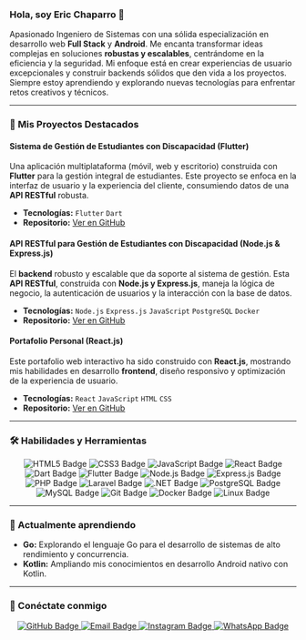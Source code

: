 ### Hola, soy Eric Chaparro 👋

Apasionado Ingeniero de Sistemas con una sólida especialización en desarrollo web **Full Stack** y **Android**. Me encanta transformar ideas complejas en soluciones **robustas y escalables**, centrándome en la eficiencia y la seguridad. Mi enfoque está en crear experiencias de usuario excepcionales y construir backends sólidos que den vida a los proyectos. Siempre estoy aprendiendo y explorando nuevas tecnologías para enfrentar retos creativos y técnicos.

---

### 🚀 Mis Proyectos Destacados

#### **Sistema de Gestión de Estudiantes con Discapacidad (Flutter)**

Una aplicación multiplataforma (móvil, web y escritorio) construida con **Flutter** para la gestión integral de estudiantes. Este proyecto se enfoca en la interfaz de usuario y la experiencia del cliente, consumiendo datos de una **API RESTful** robusta.
* **Tecnologías:** `Flutter` `Dart`
* **Repositorio:** [Ver en GitHub](https://github.com/e1409e/SMGED#)

#### **API RESTful para Gestión de Estudiantes con Discapacidad (Node.js & Express.js)**

El **backend** robusto y escalable que da soporte al sistema de gestión. Esta **API RESTful**, construida con **Node.js y Express.js**, maneja la lógica de negocio, la autenticación de usuarios y la interacción con la base de datos.
* **Tecnologías:** `Node.js` `Express.js` `JavaScript` `PostgreSQL` `Docker`
* **Repositorio:** [Ver en GitHub](https://github.com/e1409e/API-NODEJS)

#### **Portafolio Personal (React.js)**

Este portafolio web interactivo ha sido construido con **React.js**, mostrando mis habilidades en desarrollo **frontend**, diseño responsivo y optimización de la experiencia de usuario.
* **Tecnologías:** `React` `JavaScript` `HTML` `CSS`
* **Repositorio:** [Ver en GitHub](https://github.com/e1409e/your-portfolio-repo)

---

### 🛠️ Habilidades y Herramientas

<p align="center">
  <img src="https://img.shields.io/badge/HTML5-E34F26?style=for-the-badge&logo=html5&logoColor=white" alt="HTML5 Badge" />
  <img src="https://img.shields.io/badge/CSS3-1572B6?style=for-the-badge&logo=css3&logoColor=white" alt="CSS3 Badge" />
  <img src="https://img.shields.io/badge/JavaScript-F7DF1E?style=for-the-badge&logo=javascript&logoColor=black" alt="JavaScript Badge" />
  <img src="https://img.shields.io/badge/React-61DAFB?style=for-the-badge&logo=react&logoColor=black" alt="React Badge" />
  <img src="https://img.shields.io/badge/Dart-0175C2?style=for-the-badge&logo=dart&logoColor=white" alt="Dart Badge" />
  <img src="https://img.shields.io/badge/Flutter-02569B?style=for-the-badge&logo=flutter&logoColor=white" alt="Flutter Badge" />
  <img src="https://img.shields.io/badge/Node.js-339933?style=for-the-badge&logo=nodedotjs&logoColor=white" alt="Node.js Badge" />
  <img src="https://img.shields.io/badge/Express.js-000000?style=for-the-badge&logo=express&logoColor=white" alt="Express.js Badge" />
  <img src="https://img.shields.io/badge/PHP-777BB4?style=for-the-badge&logo=php&logoColor=white" alt="PHP Badge" />
  <img src="https://img.shields.io/badge/Laravel-FF2D20?style=for-the-badge&logo=laravel&logoColor=white" alt="Laravel Badge" />
  <img src="https://img.shields.io/badge/.NET-512BD4?style=for-the-badge&logo=dotnet&logoColor=white" alt=".NET Badge" />
  <img src="https://img.shields.io/badge/PostgreSQL-316192?style=for-the-badge&logo=postgresql&logoColor=white" alt="PostgreSQL Badge" />
  <img src="https://img.shields.io/badge/MySQL-4479A1?style=for-the-badge&logo=mysql&logoColor=white" alt="MySQL Badge" />
  <img src="https://img.shields.io/badge/Git-F05032?style=for-the-badge&logo=git&logoColor=white" alt="Git Badge" />
  <img src="https://img.shields.io/badge/Docker-2496ED?style=for-the-badge&logo=docker&logoColor=white" alt="Docker Badge" />
  <img src="https://img.shields.io/badge/Linux-FCC624?style=for-the-badge&logo=linux&logoColor=black" alt="Linux Badge" />
</p>

---

### 🌱 Actualmente aprendiendo

* **Go:** Explorando el lenguaje Go para el desarrollo de sistemas de alto rendimiento y concurrencia.
* **Kotlin:** Ampliando mis conocimientos en desarrollo Android nativo con Kotlin.

---

### 🤝 Conéctate conmigo

<p align="center">
  <a href="https://github.com/e1409e">
    <img src="https://img.shields.io/badge/GitHub-100000?style=for-the-badge&logo=github&logoColor=white" alt="GitHub Badge">
  </a>
  <a href="mailto:ericchaparro1409@gmail.com">
    <img src="https://img.shields.io/badge/Gmail-D14836?style=for-the-badge&logo=gmail&logoColor=white" alt="Email Badge">
  </a>
  <a href="https://www.instagram.com/eecr1409/">
    <img src="https://img.shields.io/badge/Instagram-E4405F?style=for-the-badge&logo=instagram&logoColor=white" alt="Instagram Badge">
  </a>
  <a href="https://wa.me/584128684330">
    <img src="https://img.shields.io/badge/WhatsApp-25D366?style=for-the-badge&logo=whatsapp&logoColor=white" alt="WhatsApp Badge">
  </a>
</p>

